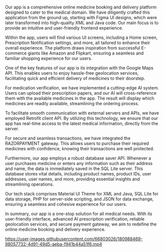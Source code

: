 Our app is a comprehensive online medicine booking and delivery platform designed to cater to the medical domain. We have diligently crafted this application from the ground up, starting with Figma UI designs, which were later transformed into high-quality XML and Java code. Our main focus is to provide an intuitive and user-friendly frontend experience.

Within the app, users will find various UI screens, including a Home screen, Prescription Notification settings, and more, all tailored to enhance their overall experience. The platform draws inspiration from successful E-commerce giants like Amazon and Flipkart, ensuring a seamless and familiar shopping experience for our users.

One of the key features of our app is its integration with the Google Maps API. This enables users to enjoy hassle-free geolocation services, facilitating quick and efficient delivery of medicines to their doorstep.

For medication verification, we have implemented a cutting-edge AI system. Users can upload their prescription papers, and our AI will cross-reference them with the available medicines in the app. The result will display which medicines are readily available, streamlining the ordering process.

To facilitate smooth communication with external servers and APIs, we have employed Retrofit client API. By utilizing this technology, we ensure that our app has real-time access to the latest medical information, directly from the server.

For secure and seamless transactions, we have integrated the RAZORPAYMENT gateway. This allows users to purchase their required medicines with confidence, knowing their transactions are well protected.

Furthermore, our app employs a robust database saver API. Whenever a user purchases medicine or enters any information such as their address and name, the data is immediately saved in the SQL Lite server. This database stores vital details, including product names, product IDs, user addresses, user names, and more, providing essential insights and streamlining operations.

Our tech stack comprises Material UI Theme for XML and Java, SQL Lite for data storage, PHP for server-side scripting, and JSON for data exchange, ensuring a seamless and cohesive experience for our users.

In summary, our app is a one-stop solution for all medical needs. With its user-friendly interface, advanced AI prescription verification, reliable geolocation services, and secure payment gateway, we aim to redefine the online medicine booking and delivery experience.


https://user-images.githubusercontent.com/66803026/180988469-98057732-4d91-49d5-aeba-f941b44a51f6.mp4

